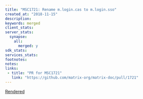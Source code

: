 ```yaml
---
title: "MSC1721: Rename m.login.cas to m.login.sso"
created_at: "2018-11-15"
description:
keywords: merged
client_stats:
server_stats:
  synapse:
    all:
      merged: y
sdk_stats:
services_stats:
footnotes:
notes:
links:
 - title: "PR for MSC1721"
   link: "https://github.com/matrix-org/matrix-doc/pull/1721"
---
```

[Rendered](https://github.com/matrix-org/matrix-doc/blob/rav/proposal/sso_login/proposals/1721-rename-cas-to-sso.md)
